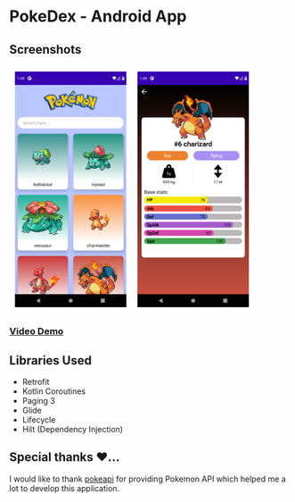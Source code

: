 # PokeDex - Android App

## Screenshots

[<img src="./readme/pokemon_list.png" width="200" hspace="10" align="left" vspace="10">](./readme/pokemon_list.png)
[<img src="./readme/pokemon_detail.png" width="200" hspace="10" align="center" vspace="10">](./readme/pokemon_detail.png)

### [Video Demo](https://drive.google.com/file/d/1_rGTj7t5jCmb0hGUv52a1dGurNeJJZMd/view?usp=sharing)

## Libraries Used

- Retrofit
- Kotlin Coroutines
- Paging 3
- Glide
- Lifecycle
- Hilt (Dependency Injection)

## Special thanks ❤️...

I would like to thank [pokeapi](https://pokeapi.co/) for providing Pokemon API which helped me a lot to develop this application.
